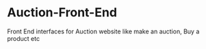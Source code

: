 # Auction-Front-End
Front End interfaces for Auction website like make an auction, Buy a product etc
